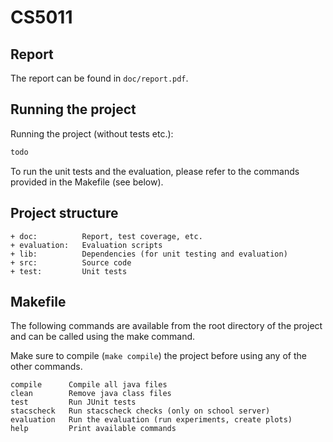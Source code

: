 # CS5011

## Report

The report can be found in `doc/report.pdf`.

## Running the project

Running the project (without tests etc.):
```bash
todo
```

To run the unit tests and the evaluation, please refer to
the commands provided in the Makefile (see below).

## Project structure

```
+ doc:          Report, test coverage, etc.
+ evaluation:   Evaluation scripts
+ lib:          Dependencies (for unit testing and evaluation)
+ src:          Source code
+ test:         Unit tests
```

## Makefile

The following commands are available from the root directory of the project
and can be called using the make command.

Make sure to compile (`make compile`) the project before using any of the other commands.

```
compile      Compile all java files
clean        Remove java class files
test         Run JUnit tests
stacscheck   Run stacscheck checks (only on school server)
evaluation   Run the evaluation (run experiments, create plots)
help         Print available commands
```
